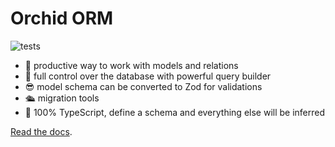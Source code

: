 # Orchid ORM

![tests](https://github.com/romeerez/orchid-orm/actions/workflows/tests.yml/badge.svg)

- 🚀️ productive way to work with models and relations
- 🧐️ full control over the database with powerful query builder
- 😎️ model schema can be converted to Zod for validations
- 🛳️ migration tools
- 💯 100% TypeScript, define a schema and everything else will be inferred

[Read the docs](https://orchid-orm.netlify.app/guide/).
